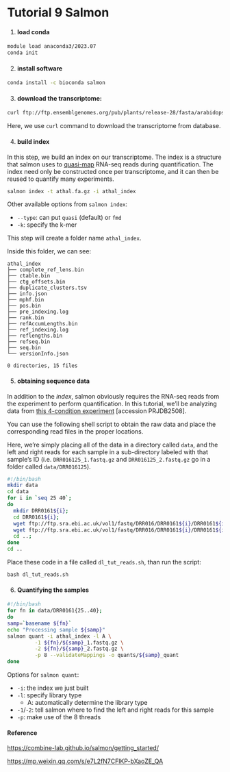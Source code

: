 # Tutorial 9 Salmon

1. #### **load conda**

```bash
module load anaconda3/2023.07
conda init
```

2. #### **install software**

`````bash
conda install -c bioconda salmon
`````

3. #### **download the transcriptome:**

```bash
curl ftp://ftp.ensemblgenomes.org/pub/plants/release-28/fasta/arabidopsis_thaliana/cdna/Arabidopsis_thaliana.TAIR10.28.cdna.all.fa.gz -o athal.fa.gz
```

Here, we use `curl` command to download the transcriptome from database. 

4. #### **build index**

In this step, we build an index on our transcriptome. The index is a structure that salmon uses to [quasi-map](http://bioinformatics.oxfordjournals.org/content/32/12/i192.abstract) RNA-seq reads during quantification. The index need only be constructed once per transcriptome, and it can then be reused to quantify many experiments. 

```bash
salmon index -t athal.fa.gz -i athal_index
```

Other available options from `salmon index`:

* `--type`: can put `quasi` (default) or `fmd` 
* `-k`: specify the k-mer

This step will create a folder name `athal_index`.

Inside this folder, we can see:

```
athal_index
├── complete_ref_lens.bin
├── ctable.bin
├── ctg_offsets.bin
├── duplicate_clusters.tsv
├── info.json
├── mphf.bin
├── pos.bin
├── pre_indexing.log
├── rank.bin
├── refAccumLengths.bin
├── ref_indexing.log
├── reflengths.bin
├── refseq.bin
├── seq.bin
└── versionInfo.json

0 directories, 15 files
```



5. #### obtaining sequence data

In addition to the *index*, salmon obviously requires the RNA-seq reads from the experiment to perform quantification. In this tutorial, we’ll be analyzing data from [this 4-condition experiment](https://www.ebi.ac.uk/ena/data/view/DRP001761) [accession PRJDB2508]. 

You can use the following shell script to obtain the raw data and place the corresponding read files in the proper locations. 

Here, we’re simply placing all of the data in a directory called `data`, and the left and right reads for each sample in a sub-directory labeled with that sample’s ID (i.e. `DRR016125_1.fastq.gz` and `DRR016125_2.fastq.gz` go in a folder called `data/DRR016125`).

```bash
#!/bin/bash
mkdir data
cd data
for i in `seq 25 40`; 
do 
  mkdir DRR0161${i}; 
  cd DRR0161${i}; 
  wget ftp://ftp.sra.ebi.ac.uk/vol1/fastq/DRR016/DRR0161${i}/DRR0161${i}_1.fastq.gz; 
  wget ftp://ftp.sra.ebi.ac.uk/vol1/fastq/DRR016/DRR0161${i}/DRR0161${i}_2.fastq.gz; 
  cd ..; 
done
cd .. 
```

Place these code in a file called `dl_tut_reads.sh`, than run the script:

`````
bash dl_tut_reads.sh
`````

6. #### Quantifying the samples

```Bash
#!/bin/bash
for fn in data/DRR0161{25..40};
do
samp=`basename ${fn}`
echo "Processing sample ${samp}"
salmon quant -i athal_index -l A \
         -1 ${fn}/${samp}_1.fastq.gz \
         -2 ${fn}/${samp}_2.fastq.gz \
         -p 8 --validateMappings -o quants/${samp}_quant
done 
```

Options for `salmon quant`:

- `-i`: the index we just built
- `-l`: specify library type
  - A: automatically determine the library type
- `-1`/`-2`: tell salmon where to find the left and right reads for this sample
- `-p`: make use of the 8 threads

#### Reference

https://combine-lab.github.io/salmon/getting_started/

https://mp.weixin.qq.com/s/e7L2fN7CFlKP-bXaoZE_QA
